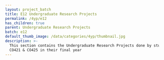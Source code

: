 ```yaml
---
layout: project_batch
title: E12 Undergraduate Research Projects
permalink: /4yp/e12
has_children: true
parent: Undergraduate Research Projects
batch: e12
default_thumb_image: /data/categories/4yp/thumbnail.jpg
description: >-
  This section contains the Undergraduate Research Projects done by students as a part of
  CO421 & CO425 in their final year
---
```

